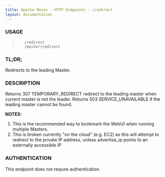 ```yaml
---
title: Apache Mesos - HTTP Endpoints - /redirect
layout: documentation
---
```

<!--- This is an automatically generated file. DO NOT EDIT! --->

### USAGE ###
>        /redirect
>        /master/redirect

### TL;DR; ###
Redirects to the leading Master.

### DESCRIPTION ###
Returns 307 TEMPORARY_REDIRECT redirect to the leading master when
current master is not the leader.
Returns 503 SERVICE_UNAVAILABLE if the leading master cannot be
found.

**NOTES:**
1. This is the recommended way to bookmark the WebUI when
running multiple Masters.
2. This is broken currently "on the cloud" (e.g. EC2) as
this will attempt to redirect to the private IP address, unless
advertise_ip points to an externally accessible IP


### AUTHENTICATION ###
This endpoint does not require authentication.